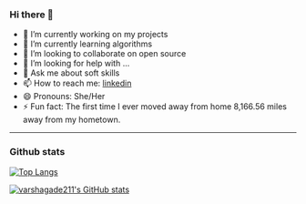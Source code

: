 ### Hi there 👋



- 🔭 I’m currently working on my projects
- 🌱 I’m currently learning algorithms
- 👯 I’m looking to collaborate on open source
- 🤔 I’m looking for help with ...
- 💬 Ask me about soft skills
- 📫 How to reach me: [linkedin](https://www.linkedin.com/in/varsha-gade-7b33aa174/)
- 😄 Pronouns: She/Her
- ⚡ Fun fact: The first time I ever moved away from home  8,166.56 miles away from my hometown.
---
### Github stats

[![Top Langs](https://github-readme-stats.vercel.app/api/top-langs/?username=varshagade211&langs_count=8&count_private=true)](https://github.com/anuraghazra/github-readme-stats) 

[![varshagade211's GitHub stats](https://github-readme-stats.vercel.app/api?username=varshagade211&count_private=true&theme=react)](https://github.com/GrantChristopherson/github-readme-stats)
